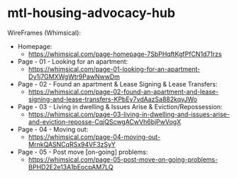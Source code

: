 # mtl-housing-advocacy-hub

WireFrames (Whimsical):
- Homepage: 
  - https://whimsical.com/page-homepage-7SbPHqftKgfPfCN1d71rzs
- Page - 01 - Looking for an apartment:
  - https://whimsical.com/page-01-looking-for-an-apartment-Dy1j7GMXWgWtr9PawNwwDm
- Page - 02 - Found an apartment & Lease Signing & Lease Transfers:
  - https://whimsical.com/page-02-found-an-apartment-and-lease-signing-and-lease-transfers-KPbEy7vdAazSa882kqyJWo
- Page - 03 - Living in dwelling & Issues Arise & Eviction/Repossession:
  - https://whimsical.com/page-03-living-in-dwelling-and-issues-arise-and-eviction-reposse-CqjQScwgACwVh6bjPwVogX
- Page - 04 - Moving out:
  - https://whimsical.com/page-04-moving-out-MrnkQASNCqRSx94VF3zSyY
- Page - 05 - Post move [on-going] problems:
  - https://whimsical.com/page-05-post-move-on-going-problems-BPHD2E2e13A1bEocpAM7LQ